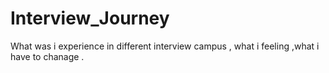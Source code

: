 # Interview_Journey
What was i experience in different interview campus , what i feeling ,what i have to chanage .
